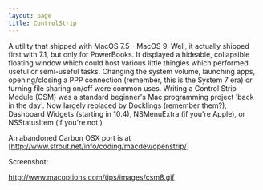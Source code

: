 ```yaml
---
layout: page
title: ControlStrip
---
```


A utility that shipped with MacOS 7.5 - MacOS 9. Well, it actually shipped first with 7.1, but only for PowerBooks. It displayed a hideable, collapsible floating window which could host various little thingies which performed useful or semi-useful tasks. Changing the system volume, launching apps, opening/closing a PPP connection (remember, this is the System 7 era) or turning file sharing on/off were common uses. Writing a Control Strip Module (CSM) was a standard beginner's Mac programming project 'back in the day'. Now largely replaced by Docklings (remember them?), Dashboard Widgets (starting in 10.4), NSMenuExtra (if you're Apple), or NSStatusItem (if you're not.)

An abandoned Carbon OSX port is at [http://www.strout.net/info/coding/macdev/openstrip/]

Screenshot:

http://www.macoptions.com/tips/images/csm8.gif

